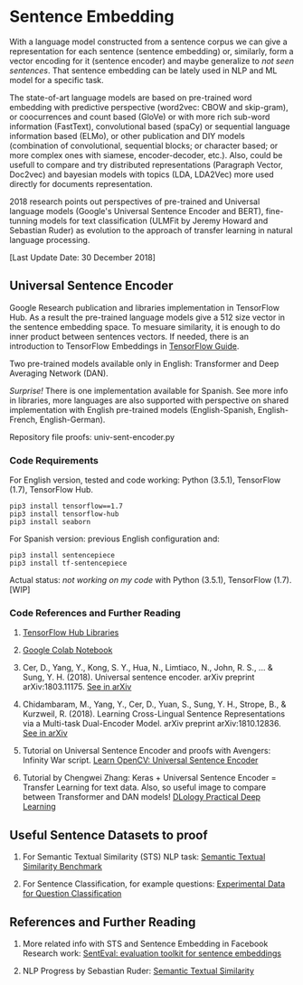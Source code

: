 
# Sentence Embedding


With a language model constructed from a sentence corpus we can give a representation for each sentence (sentence embedding) or, similarly, form a vector encoding for it (sentence encoder) and maybe generalize to *not seen sentences*. That sentence embedding can be lately used in NLP and ML model for a specific task.

The state-of-art language models are based on pre-trained word embedding with predictive perspective (word2vec: CBOW and skip-gram), or coocurrences and count based (GloVe) or with more rich sub-word information (FastText), convolutional based (spaCy) or sequential language information based (ELMo), or other publication and DIY models (combination of convolutional, sequential blocks; or character based; or more complex ones with siamese, encoder-decoder, etc.). Also, could be usefull to compare and try distributed representations (Paragraph Vector, Doc2vec) and bayesian models with topics (LDA, LDA2Vec) more used directly for documents representation.

2018 research points out perspectives of pre-trained and Universal language models (Google's Universal Sentence Encoder and BERT), fine-tunning models for text classification (ULMFit by Jeremy Howard and Sebastian Ruder) as evolution to the approach of transfer learning in natural language processing.

[Last Update Date: 30 December 2018]


## Universal Sentence Encoder

Google Research publication and libraries implementation in TensorFlow Hub. As a result the pre-trained language models give a 512 size vector in the sentence embedding space. To mesuare similarity, it is enough to do inner product between sentences vectors. If needed, there is an introduction to TensorFlow Embeddings in [TensorFlow Guide](https://www.tensorflow.org/guide/embedding).

Two pre-trained models available only in English: Transformer and Deep Averaging Network (DAN). 

*Surprise!* There is one implementation available for Spanish. See more info in libraries, more languages are also supported with perspective on shared implementation with English pre-trained models (English-Spanish, English-French, English-German).

Repository file proofs: univ-sent-encoder.py


### Code Requirements

For English version, tested and code working: Python (3.5.1), TensorFlow (1.7), TensorFlow Hub.
``` 
pip3 install tensorflow==1.7
pip3 install tensorflow-hub
pip3 install seaborn
```

For Spanish version: previous English configuration and:
```
pip3 install sentencepiece
pip3 install tf-sentencepiece
```
Actual status: *not working on my code* with Python (3.5.1), TensorFlow (1.7). [WIP]


### Code References and Further Reading

1. [TensorFlow Hub Libraries](https://tfhub.dev/s?q=universal%20sentence%20encoder)

2. [Google Colab Notebook](https://github.com/tensorflow/hub/blob/master/examples/colab/semantic_similarity_with_tf_hub_universal_encoder.ipynb)

3. Cer, D., Yang, Y., Kong, S. Y., Hua, N., Limtiaco, N., John, R. S., ... & Sung, Y. H. (2018). Universal sentence encoder. arXiv preprint arXiv:1803.11175. [See in arXiv](https://arxiv.org/pdf/1803.11175.pdf)

4. Chidambaram, M., Yang, Y., Cer, D., Yuan, S., Sung, Y. H., Strope, B., & Kurzweil, R. (2018). Learning Cross-Lingual Sentence Representations via a Multi-task Dual-Encoder Model. arXiv preprint arXiv:1810.12836. [See in arXiv](https://arxiv.org/pdf/1810.12836.pdf)

5. Tutorial on Universal Sentence Encoder and proofs with Avengers: Infinity War script. [Learn OpenCV: Universal Sentence Encoder](https://www.learnopencv.com/universal-sentence-encoder/)

6. Tutorial by Chengwei Zhang: Keras + Universal Sentence Encoder = Transfer Learning for text data. Also, so useful image to compare between Transformer and DAN models! [DLology Practical Deep Learning](https://www.dlology.com/blog/keras-meets-universal-sentence-encoder-transfer-learning-for-text-data/)


## Useful Sentence Datasets to proof

1. For Semantic Textual Similarity (STS) NLP task: [Semantic Textual Similarity Benchmark](http://ixa2.si.ehu.es/stswiki/index.php/STSbenchmark)

2. For Sentence Classification, for example questions: [Experimental Data for Question Classification](http://cogcomp.org/Data/QA/QC/)


## References and Further Reading

1. More related info with STS and Sentence Embedding in Facebook Research work: [SentEval: evaluation toolkit for sentence embeddings](https://github.com/facebookresearch/SentEval)

2. NLP Progress by Sebastian Ruder: [Semantic Textual Similarity](https://nlpprogress.com/english/semantic_textual_similarity.html)